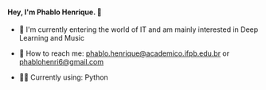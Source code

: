 #### Hey, I'm Phablo Henrique. 👋

- 🌱 I'm currently entering the world of IT and am mainly interested in Deep Learning and Music

- 📩 How to reach me: phablo.henrique@academico.ifpb.edu.br or phablohenri6@gmail.com

- 🧑‍💻 Currently using: Python
